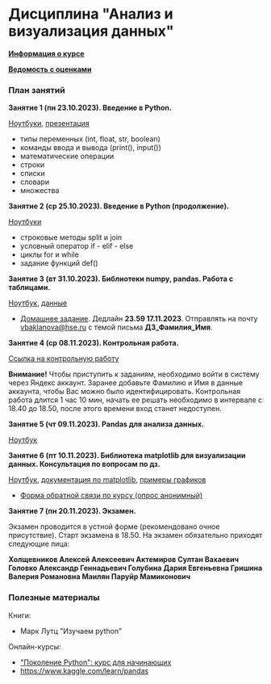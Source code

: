 # Дисциплина "Анализ и визуализация данных"

[__Информация о курсе__](https://github.com/Bakibak/Python_CM/blob/main/Лекции/Организационная%20часть.pdf)

[__Ведомость с оценками__](https://docs.google.com/spreadsheets/d/10_LYPeYgJ5l3Cvdfm7Acmyil5v7Fz8TMtd8FtxOYK9M/edit?usp=sharing)

### План занятий

__Занятие 1 (пн 23.10.2023). Введение в Python.__

[Ноутбуки](https://github.com/Bakibak/Python_CM/tree/main/Ноутбуки/Семинар%201), [презентация](https://github.com/Bakibak/Python_CM/blob/main/Лекции/Введение%20в%20Python.pdf)

- типы переменных (int, float, str, boolean)
- команды ввода и вывода (print(), input())
- математические операции
- строки
- списки
- словари
- множества

__Занятие 2 (ср 25.10.2023). Введение в Python (продолжение).__

[Ноутбуки](https://github.com/Bakibak/Python_CM/tree/main/Ноутбуки/Семинар%202)

- строковые методы split и join
- условный оператор if - elif - else
- циклы for и while
- задание функций def()
  
__Занятие 3 (вт 31.10.2023). Библиотеки numpy, pandas. Работа с таблицами.__

[Ноутбук](https://github.com/Bakibak/Python_CM/blob/main/Ноутбуки/Seminar_3_4.ipynb), [данные](https://github.com/Bakibak/Python_CM/blob/main/Данные/wine_reviews.csv.zip)

*  [Домашнее задание](https://github.com/Bakibak/Python_CM/blob/main/Ноутбуки/homework-practice-01.ipynb). Дедлайн **23.59 17.11.2023**. Отправлять на почту vbaklanova@hse.ru с темой письма **ДЗ_Фамилия_Имя**.            

__Занятие 4 (ср 08.11.2023). Контрольная работа.__

[Ссылка на контрольную работу](https://contest.yandex.ru/contest/45644)

__Внимание!__ Чтобы приступить к заданиям, необходимо войти в систему через Яндекс аккаунт. Заранее добавьте Фамилию и Имя в данные аккаунта, чтобы Вас можно было идентифицировать. Контрольная работа длится 1 час 10 мин, начать ее решать необходимо в интервале с 18.40 до 18.50, после этого времени вход станет недоступен. 

__Занятие 5 (чт 09.11.2023). Рandas для анализа данных.__

[Ноутбук](https://github.com/Bakibak/Python_CM/blob/main/Ноутбуки/Seminar_3_4.ipynb)

__Занятие 6 (пт 10.11.2023). Библиотека matplotlib для визуализации данных. Консультация по вопросам по дз.__

[Ноутбук](https://github.com/Bakibak/Python_CM/blob/main/Ноутбуки/PROG_DA_06-1.ipynb), [документация по matplotlib](https://github.com/Bakibak/Python_CM/blob/main/Лекции/Matplotlib.book.pdf), [примеры графиков](https://matplotlib.org/stable/plot_types/basic/index.html)

* [Форма обратной связи по курсу (опрос анонимный)](https://forms.gle/JNMwZB2SLGzD3BWs5)

__Занятие 7 (пн 20.11.2023). Экзамен.__

Экзамен проводится в устной форме (рекомендовано очное присутствие). Старт экзамена в 18.50. На экзамен обязательно приходят следующие лица:

**Холщевников Алексей Алексеевич
Актемиров Султан Вахаевич
Головко Александр Геннадьевич
Голубина Дария Евгеньевна
Гришина Валерия Романовна
Маилян Паруйр Мамиконович**


### Полезные материалы
Книги:
* Марк Лутц "Изучаем python"

Онлайн-курсы:
* ["Поколение Python": курс для начинающих](https://stepik.org/course/58852/syllabus)
* https://www.kaggle.com/learn/pandas
